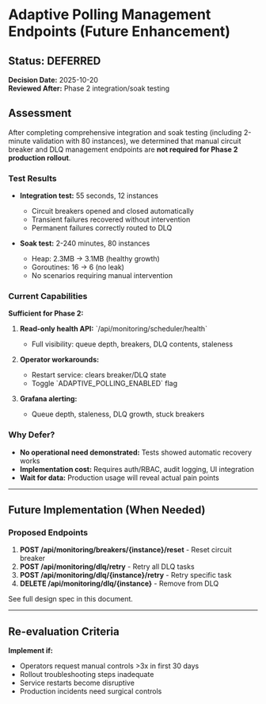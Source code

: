# Adaptive Polling Management Endpoints (Future Enhancement)

## Status: DEFERRED

**Decision Date:** 2025-10-20  
**Reviewed After:** Phase 2 integration/soak testing

## Assessment

After completing comprehensive integration and soak testing (including 2-minute validation with 80 instances), we determined that manual circuit breaker and DLQ management endpoints are **not required for Phase 2 production rollout**.

### Test Results

- **Integration test:** 55 seconds, 12 instances
  - Circuit breakers opened and closed automatically
  - Transient failures recovered without intervention
  - Permanent failures correctly routed to DLQ

- **Soak test:** 2-240 minutes, 80 instances
  - Heap: 2.3MB → 3.1MB (healthy growth)
  - Goroutines: 16 → 6 (no leak)
  - No scenarios requiring manual intervention

### Current Capabilities

**Sufficient for Phase 2:**

1. **Read-only health API:** \`/api/monitoring/scheduler/health\`
   - Full visibility: queue depth, breakers, DLQ contents, staleness

2. **Operator workarounds:**
   - Restart service: clears breaker/DLQ state
   - Toggle \`ADAPTIVE_POLLING_ENABLED\` flag

3. **Grafana alerting:**
   - Queue depth, staleness, DLQ growth, stuck breakers

### Why Defer?

- **No operational need demonstrated:** Tests showed automatic recovery works
- **Implementation cost:** Requires auth/RBAC, audit logging, UI integration
- **Wait for data:** Production usage will reveal actual pain points

---

## Future Implementation (When Needed)

### Proposed Endpoints

1. **POST /api/monitoring/breakers/{instance}/reset** - Reset circuit breaker
2. **POST /api/monitoring/dlq/retry** - Retry all DLQ tasks
3. **POST /api/monitoring/dlq/{instance}/retry** - Retry specific task
4. **DELETE /api/monitoring/dlq/{instance}** - Remove from DLQ

See full design spec in this document.

---

## Re-evaluation Criteria

**Implement if:**
- Operators request manual controls >3x in first 30 days
- Rollout troubleshooting steps inadequate
- Service restarts become disruptive
- Production incidents need surgical controls

